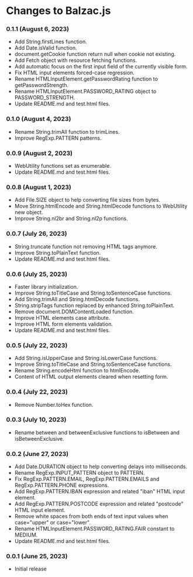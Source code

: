 # Changes to Balzac.js

### 0.1.1 (August 6, 2023)

* Add String.firstLines function.
* Add Date.isValid function.
* document.getCookie function return null when cookie not existing.
* Add Fetch object with resource fetching functions.
* Add automatic focus on the first input field of the currently visible form.
* Fix HTML input elements forced-case regression.
* Rename HTMLInputElement.getPasswordRating function to getPasswordStrength.
* Rename HTMLInputElement.PASSWORD_RATING object to PASSWORD_STRENGTH.
* Update README.md and test.html files.

### 0.1.0 (August 4, 2023)

* Rename String.trimAll function to trimLines.
* Improve RegExp.PATTERN patterns.

### 0.0.9 (August 2, 2023)

* WebUtility functions set as enumerable.
* Update README.md and test.html files.

### 0.0.8 (August 1, 2023)

* Add File.SIZE object to help converting file sizes from bytes.
* Move String.htmlEncode and String.htmlDecode functions to WebUtility new object.
* Improve String.nl2br and String.nl2p functions.

### 0.0.7 (July 26, 2023)

* String.truncate function not removing HTML tags anymore.
* Improve String.toPlainText function.
* Update README.md and test.html files.

### 0.0.6 (July 25, 2023)

* Faster library initialization.
* Improve String.toTitleCase and String.toSentenceCase functions.
* Add String.trimAll and String.htmlDecode functions.
* String.stripTags function replaced by enhanced String.toPlainText.
* Remove document.DOMContentLoaded function.
* Improve HTML elements case attribute.
* Improve HTML form elements validation.
* Update README.md and test.html files.

### 0.0.5 (July 22, 2023)

* Add String.isUpperCase and String.isLowerCase functions.
* Improve String.toTitleCase and String.toSentenceCase functions.
* Rename String.encodeHtml function to htmlEncode.
* Content of HTML output elements cleared when resetting form.

### 0.0.4 (July 22, 2023)

* Remove Number.toHex function.

### 0.0.3 (July 10, 2023)

* Rename between and betweenExclusive functions to isBetween and isBetweenExclusive.

### 0.0.2 (June 27, 2023)

* Add Date.DURATION object to help converting delays into milliseconds.
* Rename RegExp.INPUT_PATTERN object to PATTERN.
* Fix RegExp.PATTERN.EMAIL, RegExp.PATTERN.EMAILS and RegExp.PATTERN.PHONE expressions.
* Add RegExp.PATTERN.IBAN expression and related "iban" HTML input element.
* Add RegExp.PATTERN.POSTCODE expression and related "postcode" HTML input element.
* Remove white spaces from both ends of text input values when case="upper" or case="lower".
* Rename HTMLInputElement.PASSWORD_RATING.FAIR constant to MEDIUM.
* Update README.md and test.html files.

### 0.0.1 (June 25, 2023)

* Initial release
